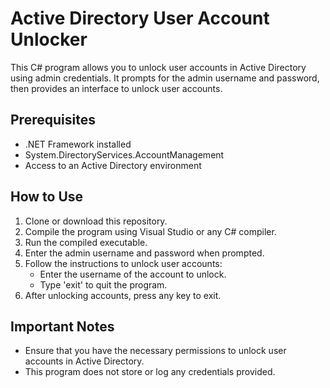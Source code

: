 # Active Directory User Account Unlocker

This C# program allows you to unlock user accounts in Active Directory using admin credentials. It prompts for the admin username and password, then provides an interface to unlock user accounts.

## Prerequisites

- .NET Framework installed
- System.DirectoryServices.AccountManagement
- Access to an Active Directory environment

## How to Use

1. Clone or download this repository.
2. Compile the program using Visual Studio or any C# compiler.
3. Run the compiled executable.
4. Enter the admin username and password when prompted.
5. Follow the instructions to unlock user accounts:
   - Enter the username of the account to unlock.
   - Type 'exit' to quit the program.
6. After unlocking accounts, press any key to exit.

## Important Notes

- Ensure that you have the necessary permissions to unlock user accounts in Active Directory.
- This program does not store or log any credentials provided.
